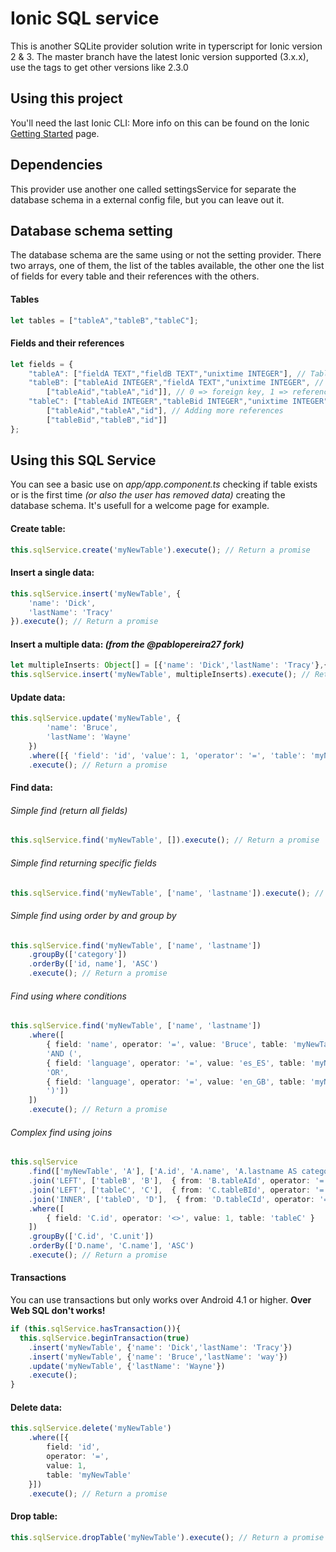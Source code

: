 Ionic SQL service
=====================

This is another SQLite provider solution write in typerscript for Ionic version 2 & 3.
The master branch have the latest Ionic version supported (3.x.x), use the tags to get other versions like 2.3.0

## Using this project

You'll need the last Ionic CLI:
More info on this can be found on the Ionic [Getting Started](http://ionicframework.com/getting-started) page.

## Dependencies

This provider use another one called settingsService for separate the database schema in a external config file, but you can leave out it.

## Database schema setting

The database schema are the same using or not the setting provider.
There two arrays, one of them, the list of the tables available, the other one the list of fields for every table and their references with the others.

#### Tables
```typescript
let tables = ["tableA","tableB","tableC"];
```

#### Fields and their references
```typescript
let fields = {
	"tableA": ["fieldA TEXT","fieldB TEXT","unixtime INTEGER"], // Table without references
	"tableB": ["tableAid INTEGER","fieldA TEXT","unixtime INTEGER", // Table with references
		["tableAid","tableA","id"]], // 0 => foreign key, 1 => reference table, 2 => reference key
	"tableC": ["tableAid INTEGER","tableBid INTEGER","unixtime INTEGER",
		["tableAid","tableA","id"], // Adding more references
		["tableBid","tableB","id"]]
};
```

## Using this SQL Service

You can see a basic use on _app/app.component.ts_ checking if table exists or is the first time _(or also the user has removed data)_ creating the database schema. It's usefull for a welcome page for example.


#### Create table:
```typescript
this.sqlService.create('myNewTable').execute(); // Return a promise
```

#### Insert a single data:
```typescript
this.sqlService.insert('myNewTable', {
	'name': 'Dick',
	'lastName': 'Tracy'
}).execute(); // Return a promise
```

#### Insert a multiple data: *(from the @pablopereira27 fork)*
```typescript
let multipleInserts: Object[] = [{'name': 'Dick','lastName': 'Tracy'},{'name': 'Big Boy','lastName': 'Caprice'}];
this.sqlService.insert('myNewTable', multipleInserts).execute(); // Return a promise
```

#### Update data:
```typescript
this.sqlService.update('myNewTable', {
		'name': 'Bruce',
		'lastName': 'Wayne'
	})
	.where([{ 'field': 'id', 'value': 1, 'operator': '=', 'table': 'myNewTable' }])
	.execute(); // Return a promise
```

#### Find data:
###### Simple find _(return all fields)_
```typescript
this.sqlService.find('myNewTable', []).execute(); // Return a promise
```
###### Simple find returning specific fields
```typescript
this.sqlService.find('myNewTable', ['name', 'lastname']).execute(); // Return a promise
```
###### Simple find using order by and group by
```typescript
this.sqlService.find('myNewTable', ['name', 'lastname'])
	.groupBy(['category'])
	.orderBy(['id, name'], 'ASC')
	.execute(); // Return a promise
```
###### Find using where conditions
```typescript
this.sqlService.find('myNewTable', ['name', 'lastname'])
	.where([
		{ field: 'name', operator: '=', value: 'Bruce', table: 'myNewTable' },
		'AND (',
		{ field: 'language', operator: '=', value: 'es_ES', table: 'myNewTable' },
		'OR',
		{ field: 'language', operator: '=', value: 'en_GB', table: 'myNewTable' },
		')'])
	])
	.execute(); // Return a promise
```
###### Complex find using joins
```typescript
this.sqlService
	.find(['myNewTable', 'A'], ['A.id', 'A.name', 'A.lastname AS category', 'sum(B.amount) AS amount', 'C.unit'])
	.join('LEFT', ['tableB', 'B'],  { from: 'B.tableAId', operator: '=', to: 'A.id' })
	.join('LEFT', ['tableC', 'C'],  { from: 'C.tableBId', operator: '=', to: 'B.id' })
	.join('INNER', ['tableD', 'D'],  { from: 'D.tableCId', operator: '=', to: 'C.anotherId' })
	.where([
	    { field: 'C.id', operator: '<>', value: 1, table: 'tableC' }
    ])
	.groupBy(['C.id', 'C.unit'])
	.orderBy(['D.name', 'C.name'], 'ASC')
	.execute(); // Return a promise
```

#### Transactions

You can use transactions but only works over Android 4.1 or higher. **Over Web SQL don't works!**
```typescript
if (this.sqlService.hasTransaction()){
  this.sqlService.beginTransaction(true)
    .insert('myNewTable', {'name': 'Dick','lastName': 'Tracy'})
    .insert('myNewTable', {'name': 'Bruce','lastName': 'way'})
    .update('myNewTable', {'lastName': 'Wayne'})
    .execute();
}
```

#### Delete data:
```typescript
this.sqlService.delete('myNewTable')
	.where([{
		field: 'id',
		operator: '=',
		value: 1,
		table: 'myNewTable'
	}])
	.execute(); // Return a promise
```

#### Drop table:
```typescript
this.sqlService.dropTable('myNewTable').execute(); // Return a promise
```
